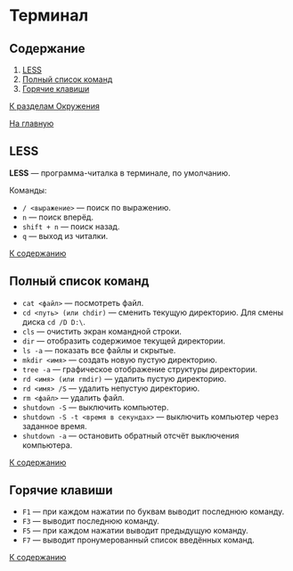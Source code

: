 # Терминал

## Содержание

1. [LESS](#less)
2. [Полный список команд](#полный-список-команд)
3. [Горячие клавиши](#горячие-клавиши)

[К разделам Окружения](https://github.com/Holiden/Library/blob/master/sctions/evironment/README.md)

[На главную](https://github.com/Holiden/Library/blob/master/README.md)

## LESS

**LESS** — программа-читалка в терминале, по умолчанию.

Команды:

- `/ <выражение>` — поиск по выражению.
- `n` — поиск вперёд.
- `shift + n` — поиск назад.
- `q` — выход из читалки.

[К содержанию](#содержание)

## Полный список команд

- `cat <файл>` — посмотреть файл.
- `cd <путь> (или chdir)` — сменить текущую директорию. Для смены диска `cd /D D:\`.
- `cls` — очистить экран командной строки.
- `dir` — отобразить содержимое текущей директории.
- `ls -a` — показать все файлы и скрытые.
- `mkdir <имя>` — создать новую пустую директорию.
- `tree -a` — графическое отображение структуры директории.
- `rd <имя> (или rmdir)` — удалить пустую директорию.
- `rd <имя> /S` — удалить непустую директорию.
- `rm <файл>` — удалить файл.
- `shutdown -S` — выключить компьютер.
- `shutdown -S -t <время в секундах>` — выключить компьютер через заданное время.
- `shutdown -a` — остановить обратный отсчёт выключения компьютера.

[К содержанию](#содержание)

## Горячие клавиши

- `F1` — при каждом нажатии по буквам выводит последнюю команду.
- `F3` — выводит последнюю команду.
- `F5` — при каждом нажатии выводит предыдущую команду.
- `F7` — выводит пронумерованный список введённых команд.

[К содержанию](#содержание)
